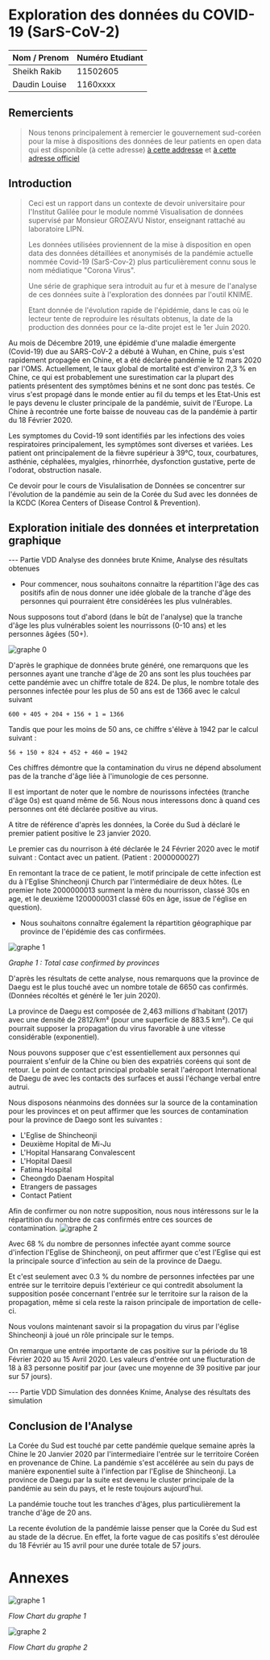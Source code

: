 # Exploration des données du COVID-19 (SarS-CoV-2) #

| Nom / Prenom   | Numéro Etudiant |
| -------------- | --------------- |
| Sheikh Rakib   | 11502605        |
| Daudin Louise  | 1160xxxx        |

## Remercients ##

>  Nous tenons principalement à remercier le gouvernement sud-coréen pour la mise à dispositions des données de leur patients en open data qui est disponible (à cette adresse) [à cette addresse](https://github.com/jihoo-kim/Data-Science-for-COVID-19) et [à cette adresse officiel](http://www.cdc.go.kr/)


## Introduction ##

>Ceci est un rapport dans un contexte de devoir universitaire pour l'Institut Galilée pour le module nommé Visualisation de données supervisé par Monsieur GROZAVU Nistor, enseignant rattaché au laboratoire LIPN.
>
>Les données utilisées proviennent de la mise à disposition en open data des données détaillées et anonymisés de la pandémie actuelle nommée Covid-19 (SarS-Cov-2) plus particulièrement connu sous le nom médiatique "Corona Virus".
>
>Une série de graphique sera introduit au fur et à mesure de l'analyse de ces données suite à l'exploration des données par l'outil KNIME.
>
>Etant donnée de l'évolution rapide de l'épidémie, dans le cas où le lecteur tente de reproduire les résultats obtenus, la date de la production des données pour ce la-dite projet est le 1er Juin 2020.

Au mois de Décembre 2019, une épidémie d'une maladie émergente (Covid-19) due au SARS-CoV-2 a débuté à Wuhan, en Chine, puis s'est rapidement propagée en Chine, et a été déclarée pandémie le 12 mars 2020 par l'OMS. Actuellement, le taux global de mortalité est d'environ 2,3 % en Chine, ce qui est probablement une surestimation car la plupart des patients présentent des symptômes bénins et ne sont donc pas testés. Ce virus s'est propagé dans le monde entier au fil du temps et les Etat-Unis est le pays devenu le cluster principale de la pandémie, suivit de l'Europe. La Chine à recontrée une forte baisse de nouveau cas de la pandémie à partir du 18 Février 2020.

Les symptomes du Covid-19 sont identifiés par les infections des voies respiratoires principalement, les symptômes sont diverses et variées. Les patient ont principalement de la fièvre supérieur à 39°C, toux, courbatures, asthénie, céphalées, myalgies, rhinorrhée, dysfonction gustative, perte de l'odorat, obstruction nasale.

Ce devoir pour le cours de Visulalisation de Données se concentrer sur l'évolution de la pandémie au sein de la Corée du Sud avec les données de la KCDC (Korea Centers of Disease Control & Prevention).

## Exploration initiale des données et interpretation graphique ##

--- Partie VDD Analyse des données brute Knime, Analyse des résultats obtenues

*   Pour commencer, nous souhaitons connaitre la répartition l'âge des cas positifs afin de nous donner une idée globale de la tranche d'âge des personnes qui pourraient être considérées les plus vulnérables.

Nous supposons tout d'abord (dans le bût de l'analyse) que la tranche d'âge les plus vulnérables soient les nourrissons (0-10 ans) et les personnes âgées (50+).

![graphe 0](img/Chart0.jpg)

D'après le graphique de données brute généré, one remarquons que les personnes ayant une tranche d'âge de 20 ans sont les plus touchées par cette pandémie avec un chiffre totale de 824.
De plus, le nombre totale des personnes infectée pour les plus de 50 ans est de 1366 avec le calcul suivant

```
600 + 405 + 204 + 156 + 1 = 1366
```

Tandis que pour les moins de 50 ans, ce chiffre s'élève à 1942 par le calcul suivant :

```
56 + 150 + 824 + 452 + 460 = 1942
```

Ces chiffres démontre que la contamination du virus ne dépend absolument pas de la tranche d'âge liée à l'imunologie de ces personne.

Il est important de noter que le nombre de nourissons infectées (tranche d'âge 0s) est quand même de 56. Nous nous interessons donc à quand ces personnes ont été déclarée positive au virus.

A titre de référence d'après les données, la Corée du Sud à déclaré le premier patient positive le 23 janvier 2020.

Le premier cas du nourrison à été déclarée le 24 Février 2020 avec le motif suivant : Contact avec un patient. (Patient : 2000000027)

En remontant la trace de ce patient, le motif principale de cette infection est du à l'Eglise Shincheonji Church par l'intermédiaire de deux hôtes. (Le premier hote 2000000013 surment la mère du nourrisson, classé 30s en age, et le deuxième 1200000031 classé 60s en âge, issue de l'église en question).

*   Nous souhaitons connaître également la répartition géographique par province de l'épidémie des cas confirmées.

![graphe 1](img/Chart1.jpg)

*Graphe 1 : Total case confirmed by provinces*

D'après les résultats de cette analyse, nous remarquons que la province de Daegu est le plus touché avec un nombre totale de 6650 cas confirmés. (Données récoltés et généré le 1er juin 2020).

La province de Daegu est composée de 2,463 millions d'habitant (2017) avec une densité de 2812/km² (pour une superficie de 883.5 km²). Ce qui pourrait supposer la propagation du virus favorable à une vitesse considérable (exponentiel).

Nous pouvons supposer que c'est essentiellement aux personnes qui pourraient s'enfuir de la Chine ou bien des expatriés coréens qui sont de retour. Le point de contact principal probable serait l'aéroport International de Daegu de avec les contacts des surfaces et aussi l'échange verbal entre autrui.

Nous disposons néanmoins des données sur la source de la contamination pour les provinces et on peut affirmer que les sources de contamination pour la province de Daego sont les suivantes :

*   L'Eglise de Shincheonji
*   Deuxième Hopital de Mi-Ju
*   L'Hopital Hansarang Convalescent
*   L'Hopital Daesil
*   Fatima Hospital
*   Cheongdo Daenam Hospital
*   Etrangers de passages
*   Contact Patient

Afin de confirmer ou non notre supposition, nous nous intéressons sur le la répartition du nombre de cas confirmés entre ces sources de contamination.
![graphe 2](img/Chart2.jpg)

Avec 68 % du nombre de personnes infectée ayant comme source d'infection l'Eglise de Shincheonji, on peut affirmer que c'est l'Eglise qui est la principale source d'infection au sein de la province de Daegu.

Et c'est seulement avec 0.3 % du nombre de personnes infectées par une entrée sur le territoire depuis l'extérieur ce qui contredit absolument la supposition posée concernant l'entrée sur le territoire sur la raison de la propagation, même si cela reste la raison principale de importation de celle-ci.

Nous voulons maintenant savoir si la propagation du virus par l'église Shincheonji à joué un rôle principale sur le temps.

On remarque une entrée importante de cas positive sur la période du 18 Février 2020 au 15 Avril 2020. Les valeurs d'entrée ont une flucturation de 18 à 83 personne positif par jour (avec une moyenne de 39 positive par jour sur 57 jours).

--- Partie VDD Simulation des données Knime, Analyse des résultats des simulation


## Conclusion de l'Analyse ##

La Corée du Sud est touché par cette pandémie quelque semaine après la Chine le 20 Janvier 2020 par l'intermediaire l'entrée sur le territoire Coréen en provenance de Chine. La pandémie s'est accélérée au sein du pays de manière exponentiel suite à l'infection par l'Eglise de Shincheonji. La province de Daegu par la suite est devenu le cluster principale de la pandémie au sein du pays, et le reste toujours aujourd'hui.

La pandémie touche tout les tranches d'âges, plus particulièrement la tranche d'âge de 20 ans.

La recente évolution de la pandémie laisse penser que la Corée du Sud est au stade de la décrue. En effet, la forte vague de cas positifs s'est déroulée du 18 Févriér au 15 avril pour une durée totale de 57 jours.


# Annexes #

![graphe 1](img/FlowChart1.jpg)

*Flow Chart  du graphe 1*

![graphe 2](img/FlowChart2.jpg)

*Flow Chart  du graphe 2*